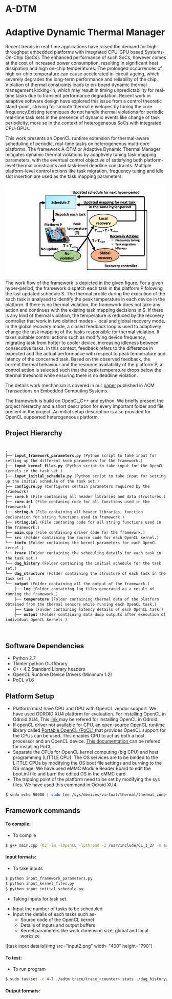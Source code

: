 # A-DTM
Adaptive Dynamic Thermal Manager
=================================

Recent trends in real-time applications have raised the demand for high-throughput embedded platforms with integrated CPU-GPU based Systems-On-Chip (SoCs). The enhanced performance of such SoCs, however comes at the cost of increased power consumption, resulting in significant heat dissipation and high on-chip temperatures. The prolonged occurrences of high on-chip temperature can cause accelerated in-circuit ageing, which severely degrades the long-term performance and reliability of the chip. Violation of thermal constraints leads to on-board dynamic thermal management kicking-in, which may result in timing unpredictability for real-time tasks due to transient performance degradation. Recent work in adaptive software design have explored this issue from a control theoretic stand-point, striving for smooth thermal envelopes by tuning the core frequency.Existing techniques do not handle thermal violations for periodic real-time task sets in the presence of dynamic events like change of task periodicity, more so in the context of heterogeneous SoCs with integrated CPU-GPUs.

This work presents an OpenCL runtime extension for thermal-aware scheduling of periodic, real-time tasks on heterogeneous multi-core platforms. The framework A-DTM or Adaptive Dynamic Thermal Manager mitigates dynamic thermal violations by adaptively tuning task mapping parameters, with the eventual control objective of satisfying both platform-level thermal constraints and task-level deadline constraints. Multiple platform-level control actions like task migration, frequency tuning and idle slot insertion are used as the task mapping parameters. 

![A-DTM overview](TECS_workflow_new1.png?style=centerme)


The work flow of the framework is depicted in the given figure. For a given hyper-period, the framework dispatch each task in the platform P folowing the last updated schedule S. The thermal profile during the execution of the each task is analysed to identify the peak temperature in each device in the platform. If there is no thermal violation, the framework does not take any action and continues with the existing task mapping decisions in S. If there is any kind of thermal violation, the temperature is reduced by the recovery controller that work in two distinct modes - local and global recovery mode. In the global recovery mode, a closed feedback loop is used to adaptively change the task mapping of the tasks responsible for thermal violation. It takes suitable control actions such as modifying device frequency, migrating task from hotter to cooler device, increasing idleness between consecutive tasks. In this context, feedback refers to the difference in expected and the actual performance with respect to peak temperature and latency of the concerned task. Based on the observed feedback, the current thermal behaviour and the resource availability of the platform P, a control action is selected such that the peak temperature drops below the thermal threshold while ensuring there is no deadline violation.

The details work mechanism is covered in our <a href="https://dl.acm.org/doi/10.1145/3477028"> paper</a> published in ACM Transactions on Embedded Computing Systems.



The framework is build on OpenCL,C++ and python. We briefly present the project hierarchy and a short description for every important folder and file present in the project. An initial setup description is also provided for OpenCL supported heterogeneous platform.


Project Hierarchy
-----------------

<pre>
<code>
.
├── <b>input_framework_parameters.py</b> (Python script to take input for setting up the different knob parameters for the framework.)
├── <b>input_kernel_files.py</b> (Python script to take input for the OpenCL kernels in the task set.)
├── <b>input_initial_schedule.py</b> (Python script to take input for setting up the initial schedule of the task set.)
├── <b>configure.py</b> (Configures certain parameters required by the framework)
├── <b>core.h</b> (File containing all header libraries and data structures.)
├── <b>core.inl</b> (File contaning code for all functions used in the framework.)
├── <b>string.h</b> (File containing all header libraries, function declaration for string functions used in framework.)
├── <b>string.inl</b> (File contaning code for all string functions used in the framework.)
├── <b>main.cpp</b> (File containing driver code for the framework.)
└── <b>src</b> (Folder containing the source code for each OpenCL kernel.)
└── <b>tinfo</b> (Folder containing the kernel parameters for each OpenCL kernel.)
└── <b>trace</b> (Folder containing the scheduling details for each task in the task set.)
└── <b>dag_history</b> (Folder containing the initial schedule for the task set.)
└── <b>dag_structure</b> (Folder containing the structure of each task in the task set .)
└── <b>output</b> (Folder containing all the output of the framework.)
    ├── <b>log</b> (Folder containing log files generated as a result of running the framework.)
    ├── <b>temperature</b> (Folder containing thermal data of the platform obtained from the thermal sensors while running each OpenCL task.)
    ├── <b>time</b> (Folder containing latency details of each OpenCL task.)
    ├── <b>output</b> (Folder containing data dump outputs after execution of individual OpenCL kernels )
  </code>
  </pre>
 

Software Dependencies
----------------------

+ Python 2.7 
+ Tkinter python GUI library
+ C++ 4.2 Standard Library headers
+ OpenCL Runtime Device Drivers (Minimum 1.2)
+ PoCL v1.6

Platform Setup
------------------

+ Platform must have CPU and GPU with OpenCL vendor support. We have used ODROID XU4 platform for evaluation. For installing OpenCL in Odroid XU4, This <a href="https://www.cnx-software.com/2018/05/13/how-to-get-started-with-opencl-on-odroid-xu4-board-with-arm-mali-t628mp6-gpu"> link </a> may be refered for installing OpenCL in Odroid.
+ If openCL driver not available for CPU, an open-source OpenCL runtime library called <a href="https://github.com/pocl/pocl">Portable OpenCL (PoCL) </a> that provides OpenCL support for the CPUs can be used. This enables CPU to act as both a host processor and an OpenCL device. <a href="http://portablecl.org/docs/html/install.html"> This documentation </a> can be refered for installing PoCL.
+ Separate the CPUs for OpenCL kernel computing (big CPU) and host programming (LITTLE CPU). The OS services are to be binded to the LITTLE CPUs by modifying the OS boot file settings and burning to the OS image. We have used eMMC Module Reader Board to edit the boot.inl file and burn the edited OS in the eMMC card.
+ The tripping point of the platform need to be set by modifying the sys files. We have used this command in Odroid XU4.
```sh
$ sudo echo 90000 | sudo tee /sys/devices/virtual/thermal/thermal_zone{0,1,2,3}/trip_point_4_temp
```

Framework commands
-------------------

#### To compile:

+ To compile
```sh
$ g++ main.cpp -O3 -lm -lOpenCL -lpthread -I /usr/include/CL_1_2/ -o adtm
```


####  Input formats:

+ To take inputs
```sh
$ python input_framework_parameters.py 
$ python input_kernel_files.py
$ python input_initial_schedule.py
```

+ Taking inputs for task set

* Input the number of tasks to be scheduled
* Input the details of each tasks such as-
    * Source code of the OpenCL kernel
    * Details of inputs and output buffers 
    * Kernel parameters like work dimension size, global and local worksize


![task input details](img src="input2.png" width="400" height="790")


#### To test:
+ To run program
```sh
$ sudo taskset -c 4-7 ./adtm trace/trace_<counter>.stats ./dag_history/dag_history_<counter>.stats 
```

####  Output formats:


